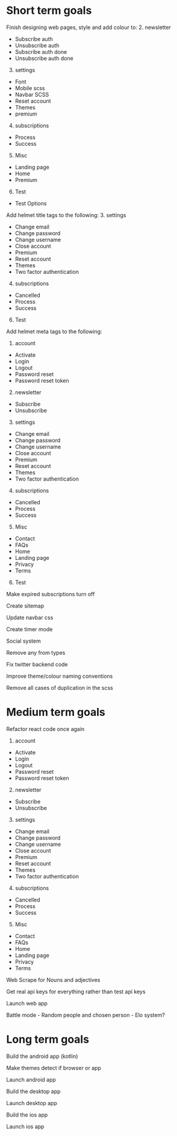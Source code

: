 # Short term goals
Finish designing web pages, style and add colour to:
2. newsletter
* Subscribe auth
* Unsubscribe auth
* Subscribe auth done
* Unsubscribe auth done
3. settings
* Font
* Mobile scss
* Navbar SCSS
* Reset account
* Themes
* premium
4. subscriptions
* Process
* Success
5. Misc
* Landing page
* Home
* Premium
6. Test
* Test Options

Add helmet title tags to the following:
3. settings
* Change email
* Change password
* Change username
* Close account
* Premium
* Reset account
* Themes
* Two factor authentication
4. subscriptions
* Cancelled
* Process
* Success
6. Test

Add helmet meta tags to the following:
1. account
* Activate
* Login
* Logout
* Password reset
* Password reset token
2. newsletter
* Subscribe
* Unsubscribe
3. settings
* Change email
* Change password
* Change username
* Close account
* Premium
* Reset account
* Themes
* Two factor authentication
4. subscriptions
* Cancelled
* Process
* Success
5. Misc
* Contact
* FAQs
* Home
* Landing page
* Privacy
* Terms
6. Test

Make expired subscriptions turn off

Create sitemap

Update navbar css

Create timer mode

Social system

Remove any from types

Fix twitter backend code

Improve theme/colour naming conventions

Remove all cases of duplication in the scss

# Medium term goals
Refactor react code once again
1. account
* Activate
* Login
* Logout
* Password reset
* Password reset token
2. newsletter
* Subscribe
* Unsubscribe
3. settings
* Change email
* Change password
* Change username
* Close account
* Premium
* Reset account
* Themes
* Two factor authentication
4. subscriptions
* Cancelled
* Process
* Success
5. Misc
* Contact
* FAQs
* Home
* Landing page
* Privacy
* Terms

Web Scrape for Nouns and adjectives

Get real api keys for everything rather than test api keys

Launch web app

Battle mode - Random people and chosen person
    - Elo system?


# Long term goals
Build the android app (kotlin)

Make themes detect if browser or app

Launch android app

Build the desktop app

Launch desktop app

Build the ios app

Launch ios app